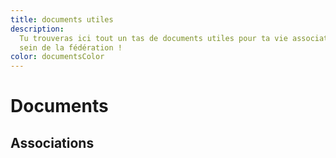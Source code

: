 ```yaml
---
title: documents utiles
description:
  Tu trouveras ici tout un tas de documents utiles pour ta vie associative ou au
  sein de la fédération !
color: documentsColor
---
```


# Documents

## Associations

<campus-center>
  <campus-responsive-image
    folder-name="outils"
    name="creer-son-association.jpg"
    max-width="600"></campus-responsive-image>
</campus-center>
